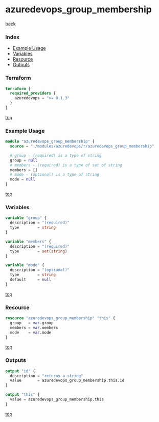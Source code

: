 # azuredevops_group_membership

[back](../azuredevops.md)

### Index

- [Example Usage](#example-usage)
- [Variables](#variables)
- [Resource](#resource)
- [Outputs](#outputs)

### Terraform

```terraform
terraform {
  required_providers {
    azuredevops = ">= 0.1.3"
  }
}
```

[top](#index)

### Example Usage

```terraform
module "azuredevops_group_membership" {
  source = "./modules/azuredevops/r/azuredevops_group_membership"

  # group - (required) is a type of string
  group = null
  # members - (required) is a type of set of string
  members = []
  # mode - (optional) is a type of string
  mode = null
}
```

[top](#index)

### Variables

```terraform
variable "group" {
  description = "(required)"
  type        = string
}

variable "members" {
  description = "(required)"
  type        = set(string)
}

variable "mode" {
  description = "(optional)"
  type        = string
  default     = null
}
```

[top](#index)

### Resource

```terraform
resource "azuredevops_group_membership" "this" {
  group   = var.group
  members = var.members
  mode    = var.mode
}
```

[top](#index)

### Outputs

```terraform
output "id" {
  description = "returns a string"
  value       = azuredevops_group_membership.this.id
}

output "this" {
  value = azuredevops_group_membership.this
}
```

[top](#index)
